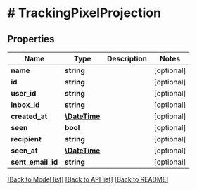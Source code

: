 # # TrackingPixelProjection

## Properties

Name | Type | Description | Notes
------------ | ------------- | ------------- | -------------
**name** | **string** |  | [optional] 
**id** | **string** |  | [optional] 
**user_id** | **string** |  | [optional] 
**inbox_id** | **string** |  | [optional] 
**created_at** | [**\DateTime**](\DateTime) |  | [optional] 
**seen** | **bool** |  | [optional] 
**recipient** | **string** |  | [optional] 
**seen_at** | [**\DateTime**](\DateTime) |  | [optional] 
**sent_email_id** | **string** |  | [optional] 

[[Back to Model list]](../../README#documentation-for-models) [[Back to API list]](../../README#documentation-for-api-endpoints) [[Back to README]](../../README)


